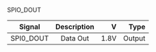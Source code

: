SPIO_DOUT

|Signal        |Description |V      |Type|
| ------------- |:--------------:| -----:|------:|
|SPI0_DOUT     |Data Out | 1.8V |Output |
